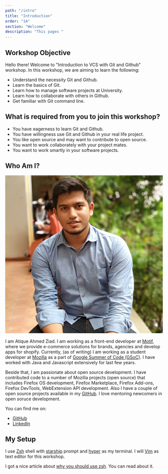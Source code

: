 ```yaml
---
path: "/intro"
title: "Introduction"
order: "1A"
section: "Welcome"
description: "This pages "
---
```


## Workshop Objective

Hello there! Welcome to "Introduction to VCS with Git and Github" workshop. In this workshop, we are aiming to learn the following:

- Understand the necessity Git and Github.
- Learn the basics of Git.
- Learn how to manage software projects at University.
- Learn how to collaborate with others in Github.
- Get familiar with Git command line.

## What is required from you to join this workshop?

- You have eagerness to learn Git and Github.
- You have willingness use Git and Github in your real life project.
- You like open source and may want to contribute to open source.
- You want to work collaborately with your project mates.
- You want to work smartly in your software projects.

## Who Am I?

![Atique Ahmed Ziad](images/atique.jpg)

I am Atique Ahmed Ziad. I am working as a front-end developer at [Motif][motif], where we provide e-commerce solutions for brands, agencies and develop apps for shopify. Currently, (as of writing) I am working as a student developer at [Mozilla][mozilla] as a part of [Google Summer of Code (GSoC)][gsoc]. I have worked with Java and Javascript extensively for last few years.

Beside that, I am passionate about open source development. I have contributed code to a number of Mozilla projects (open source) that includes Firefox OS development, Firefox Marketplace, Firefox Add-ons, Firefox DevTools, WebExtension API development. Also I have a couple of open source projects available in my [GitHub][github]. I love mentoring newcomers in open soruce development.

You can find me on:

- [GitHub][github]
- [LinkedIn][linkedin]

## My Setup

I use [Zsh][zsh] shell with [starship][starship] prompt and [hyper][hyper] as my terminal. I will [Vim][vim] as text editor for this workshop.

I got a nice article about [why you should use zsh][why-zsh]. You can read about it.

[github]: https://github.com/atiqueahmedziad
[linkedin]: https://www.linkedin.com/in/atiqueahmedziad/
[starship]: https://starship.rs/
[motif]: https://wemotif.com/
[hyper]: https://hyper.is/
[vim]: https://www.vim.org/
[gsoc]: https://summerofcode.withgoogle.com/
[mozilla]: https://www.mozilla.org/en-US/
[zsh]: http://zsh.org/
[why-zsh]: https://www.howtogeek.com/362409/what-is-zsh-and-why-should-you-use-it-instead-of-bash/
